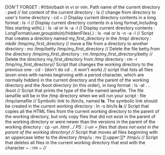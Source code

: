 DON'T FORGET : #!/bin/bash in vi or vim.
Path name of the current directory : pwd //
list content of the current directory : ls //
change from directory to user's home directory : cd ~ //
Display current directory contents in a long format : ls -l //
Display current directory contents in a long format,including files starting with(.) : ls -al or ls -a -l //
Display current directory contents : LongFormat/user,groupids(n)/hiddenFiles(.) : ls -nal or ls -n -a -l //
Script that creates a directory named my_first_directory in the /tmp/ directory : mkdir /tmp/my_first_directory //
move a file from a directory to another directory : mv /tmp/betty /tmp/my_first_directory //
Delete the file betty.from the directory /tmp/my_first_directory : rm /tmp/my_first_directory/betty //
Delete the directory my_first_directory from /tmp directory : rm -r /tmp/my_first_directory//
Script that changes the working directory to the previous one : cd - (don't do cd .. it won't work) //
script that lists all files (even ones with names beginning with a period character, which are normally hidden) in the current directory and the parent of the working directory and the /boot directory (in this order), in long format : ls -al . .. /boot //
Script that prints the type of the file named iamafile. The file iamafile will be in the /tmp directory when we will run your script : file /tmp/iamafile //
Symbolic link to /bin/ls, named __ls__. The symbolic link should be created in the current working directory : ln -s bin/ls __ls__ //
Script that copies all the HTML files from the current working directory to the parent of the working directory, but only copy files that did not exist in the parent of the working directory or were newer than the versions in the parent of the working directory : cp -un *.html ../ PS : (-un = files that does not exist in the parent of the working directory) //*
Script that moves all files beginning with an uppercase letter to the directory /tmp/u : mv [[:upper:]]* /tmp/u //
Script that deletes all files in the current working directory that end with the character ~ : rm *~ //*

